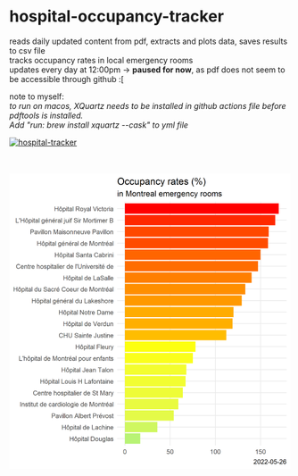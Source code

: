 # hospital-occupancy-tracker
reads daily updated content from pdf, extracts and plots data, saves results to csv file
<br>
tracks occupancy rates in local emergency rooms
<br>
updates every day at 12:00pm -> <b>paused for now</b>, as pdf does not seem to be accessible through github :[
<p>
note to myself:<br> 
  <i>to run on macos, XQuartz needs to be installed in github actions file before pdftools is installed. 
    <br>
    Add "run: brew install xquartz --cask" to yml file</i>

[![hospital-tracker](https://github.com/jlomako/hospital-occupancy-tracker/actions/workflows/main.yml/badge.svg)](https://github.com/jlomako/hospital-occupancy-tracker/actions/workflows/main.yml)




<br><br>
<img src = "img/today.png" width="600" />
